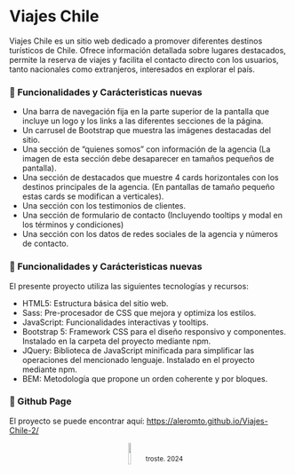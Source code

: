 <h1>Viajes Chile</h1>

Viajes Chile es un sitio web dedicado a promover diferentes destinos turísticos de Chile. Ofrece información detallada sobre lugares destacados, permite la reserva de viajes y facilita el contacto directo con los usuarios, tanto nacionales como extranjeros, interesados en explorar el país.


<h3> 📌 Funcionalidades y Carácteristicas nuevas </h3>


* Una barra de navegación fija en la parte superior de la pantalla que incluye un logo y los links a las diferentes secciones de la página.
* Un carrusel de Bootstrap que muestra las imágenes destacadas del sitio.
* Una sección de “quienes somos” con información de la agencia (La imagen de esta sección debe desaparecer en tamaños pequeños de pantalla).
* Una sección de destacados que muestre 4 cards horizontales con los destinos principales de la agencia. (En pantallas de tamaño pequeño estas cards se modifican a verticales).
* Una sección con los testimonios de clientes.
* Una sección de formulario de contacto (Incluyendo tooltips y modal en los términos y condiciones)
* Una sección con los datos de redes sociales de la agencia y números de contacto.


<h3> 📌 Funcionalidades y Carácteristicas nuevas </h3>

El presente proyecto utiliza las siguientes tecnologías y recursos:

 - HTML5: Estructura básica del sitio web.
 - Sass: Pre-procesador de CSS que mejora y optimiza los estilos.
 - JavaScript: Funcionalidades interactivas y tooltips.
 - Bootstrap 5: Framework CSS para el diseño responsivo y componentes. Instalado en la carpeta del proyecto mediante npm.
 - JQuery:  Biblioteca de JavaScript minificada para simplificar las operaciones del mencionado lenguaje.  Instalado en el proyecto mediante npm.
 - BEM: Metodología que propone un orden coherente y por bloques.

<h3> 📌 Github Page </h3>

El proyecto se puede encontrar aquí: https://aleromto.github.io/Viajes-Chile-2/



<p align="center"><img width="10%" src="https://github.com/user-attachments/assets/448c8958-2c36-45da-b694-3c13969528ae">
   <sup align="center"> troste. 2024</sup>
